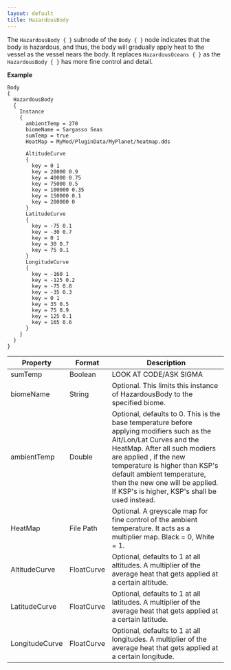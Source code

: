 ```yaml
---
layout: default
title: HazardousBody
---
```


The `HazardousBody { }` subnode of the `Body { }` node indicates that the body is hazardous, and thus, the body will gradually apply heat to the vessel as the vessel nears the body. It replaces `HazardousOceans { }` as the `HazardousBody { }` has more fine control and detail.

**Example**
```
Body
{
  HazardousBody
  {
    Instance
    {
      ambientTemp = 270
      biomeName = Sargasso Seas
      sumTemp = true
      HeatMap = MyMod/PluginData/MyPlanet/heatmap.dds
      
      AltitudeCurve
      {
        key = 0 1
        key = 20000 0.9
        key = 40000 0.75
        key = 75000 0.5
        key = 100000 0.35
        key = 150000 0.1
        key = 200000 0
      }
      LatitudeCurve
      {
        key = -75 0.1
        key = -30 0.7
        key = 0 1
        key = 30 0.7
        key = 75 0.1
      }
      LongitudeCurve
      {
        key = -160 1
        key = -125 0.2
        key = -75 0.8
        key = -35 0.3
        key = 0 1
        key = 35 0.5
        key = 75 0.9
        key = 125 0.1
        key = 165 0.6
      }
    }
  }
}
```

|Property|Format|Description|
|--------|------|-----------|
|sumTemp|Boolean|LOOK AT CODE/ASK SIGMA|
|biomeName|String|Optional. This limits this instance of HazardousBody to the specified biome.|
|ambientTemp|Double|Optional, defaults to 0. This is the base temperature before applying modifiers such as the Alt/Lon/Lat Curves and the HeatMap. After all such modiers are applied , if the new temperature is higher than KSP's default ambient temperature, then the new one will be applied. If KSP's is higher, KSP's shall be used instead.|
|HeatMap|File Path|Optional. A greyscale map for fine control of the ambient temperature. It acts as a multiplier map. Black = 0, White = 1.|
|AltitudeCurve|FloatCurve|Optional, defaults to 1 at all altitudes. A multiplier of the average heat that gets applied at a certain altitude.|
|LatitudeCurve|FloatCurve|Optional, defaults to 1 at all latitudes. A multiplier of the average heat that gets applied at a certain latitude.|
|LongitudeCurve|FloatCurve|Optional, defaults to 1 at all longitudes. A multiplier of the average heat that gets applied at a certain longitude.|
